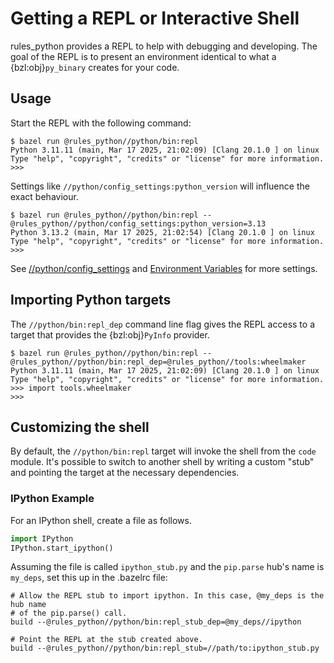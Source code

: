 # Getting a REPL or Interactive Shell

rules_python provides a REPL to help with debugging and developing. The goal of
the REPL is to present an environment identical to what a {bzl:obj}`py_binary` creates
for your code.

## Usage

Start the REPL with the following command:
```console
$ bazel run @rules_python//python/bin:repl
Python 3.11.11 (main, Mar 17 2025, 21:02:09) [Clang 20.1.0 ] on linux
Type "help", "copyright", "credits" or "license" for more information.
>>>
```

Settings like `//python/config_settings:python_version` will influence the exact
behaviour.
```console
$ bazel run @rules_python//python/bin:repl --@rules_python//python/config_settings:python_version=3.13
Python 3.13.2 (main, Mar 17 2025, 21:02:54) [Clang 20.1.0 ] on linux
Type "help", "copyright", "credits" or "license" for more information.
>>>
```

See [//python/config_settings](api/rules_python/python/config_settings/index)
and [Environment Variables](environment-variables) for more settings.

## Importing Python targets

The `//python/bin:repl_dep` command line flag gives the REPL access to a target
that provides the {bzl:obj}`PyInfo` provider.

```console
$ bazel run @rules_python//python/bin:repl --@rules_python//python/bin:repl_dep=@rules_python//tools:wheelmaker
Python 3.11.11 (main, Mar 17 2025, 21:02:09) [Clang 20.1.0 ] on linux
Type "help", "copyright", "credits" or "license" for more information.
>>> import tools.wheelmaker
>>>
```

## Customizing the shell

By default, the `//python/bin:repl` target will invoke the shell from the `code`
module. It's possible to switch to another shell by writing a custom "stub" and
pointing the target at the necessary dependencies.

### IPython Example

For an IPython shell, create a file as follows.

```python
import IPython
IPython.start_ipython()
```

Assuming the file is called `ipython_stub.py` and the `pip.parse` hub's name is
`my_deps`, set this up in the .bazelrc file:
```
# Allow the REPL stub to import ipython. In this case, @my_deps is the hub name
# of the pip.parse() call.
build --@rules_python//python/bin:repl_stub_dep=@my_deps//ipython

# Point the REPL at the stub created above.
build --@rules_python//python/bin:repl_stub=//path/to:ipython_stub.py
```

